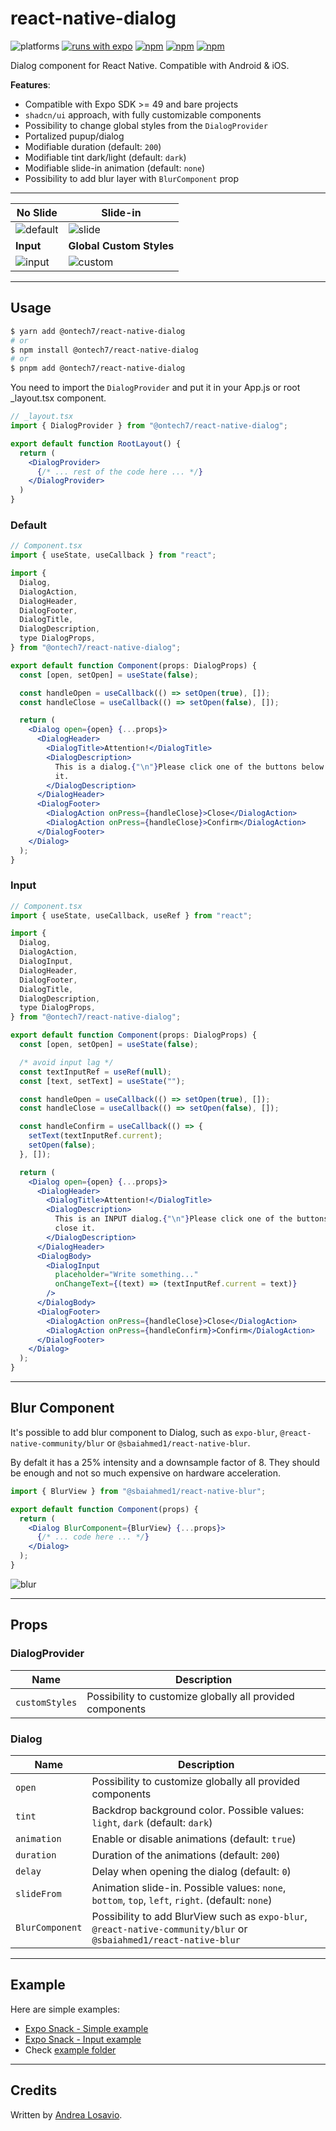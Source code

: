 # react-native-dialog

![platforms](https://img.shields.io/badge/platforms-Android%20%7C%20iOS-brightgreen.svg?style=flat-square&colorB=191A17) 
[![runs with expo](https://img.shields.io/badge/Runs%20with%20Expo-4630EB.svg?style=flat-square&logo=EXPO&labelColor=f3f3f3&logoColor=000)](https://snack.expo.io/@dontrok1/react-native-dialog-simple-example)
[![npm](https://img.shields.io/npm/v/@ontech7/react-native-dialog.svg?style=flat-square)](https://www.npmjs.com/package/@ontech7/react-native-dialog) 
[![npm](https://img.shields.io/npm/dm/@ontech7/react-native-dialog.svg?style=flat-square&colorB=red)](https://www.npmjs.com/package/@ontech7/react-native-dialog) 
[![npm](https://img.shields.io/badge/types-included-blue?style=flat-square)](https://www.npmjs.com/package/@ontech7/react-native-dialog) 

Dialog component for React Native. Compatible with Android & iOS.

**Features**:

- Compatible with Expo SDK >= 49 and bare projects
- `shadcn/ui` approach, with fully customizable components
- Possibility to change global styles from the `DialogProvider`
- Portalized pupup/dialog
- Modifiable duration (default: `200`)
- Modifiable tint dark/light (default: `dark`)
- Modifiable slide-in animation (default: `none`)
- Possibility to add blur layer with `BlurComponent` prop

---

| No Slide                                                                                    | Slide-in                                                                                   |
| ------------------------------------------------------------------------------------------- | ------------------------------------------------------------------------------------------ |
| ![default](https://github.com/user-attachments/assets/c9dec9c0-7bb1-4cae-9e3a-94fcc9f17116) | ![slide](https://github.com/user-attachments/assets/0f1f8ef3-9b9b-4bb7-a94f-80919d82354f)  |
| **Input**                                                                                   | **Global Custom Styles**                                                                   |
| ![input](https://github.com/user-attachments/assets/f16b4a23-bc10-4bfd-81e7-09cbdee20226)   | ![custom](https://github.com/user-attachments/assets/d282916b-3db6-4ea6-a2dc-6d1cf7078d2c) |

---

## Usage

```bash
$ yarn add @ontech7/react-native-dialog
# or
$ npm install @ontech7/react-native-dialog
# or
$ pnpm add @ontech7/react-native-dialog
```

You need to import the `DialogProvider` and put it in your App.js or root \_layout.tsx component.

```jsx
// _layout.tsx
import { DialogProvider } from "@ontech7/react-native-dialog";

export default function RootLayout() {
  return (
    <DialogProvider>
      {/* ... rest of the code here ... */}
    </DialogProvider>
  )
}
```

### Default

```jsx
// Component.tsx
import { useState, useCallback } from "react";

import {
  Dialog,
  DialogAction,
  DialogHeader,
  DialogFooter,
  DialogTitle,
  DialogDescription,
  type DialogProps,
} from "@ontech7/react-native-dialog";

export default function Component(props: DialogProps) {
  const [open, setOpen] = useState(false);

  const handleOpen = useCallback(() => setOpen(true), []);
  const handleClose = useCallback(() => setOpen(false), []);

  return (
    <Dialog open={open} {...props}>
      <DialogHeader>
        <DialogTitle>Attention!</DialogTitle>
        <DialogDescription>
          This is a dialog.{"\n"}Please click one of the buttons below to close
          it.
        </DialogDescription>
      </DialogHeader>
      <DialogFooter>
        <DialogAction onPress={handleClose}>Close</DialogAction>
        <DialogAction onPress={handleClose}>Confirm</DialogAction>
      </DialogFooter>
    </Dialog>
  );
}
```

### Input

```jsx
// Component.tsx
import { useState, useCallback, useRef } from "react";

import {
  Dialog,
  DialogAction,
  DialogInput,
  DialogHeader,
  DialogFooter,
  DialogTitle,
  DialogDescription,
  type DialogProps,
} from "@ontech7/react-native-dialog";

export default function Component(props: DialogProps) {
  const [open, setOpen] = useState(false);

  /* avoid input lag */
  const textInputRef = useRef(null);
  const [text, setText] = useState("");

  const handleOpen = useCallback(() => setOpen(true), []);
  const handleClose = useCallback(() => setOpen(false), []);

  const handleConfirm = useCallback(() => {
    setText(textInputRef.current);
    setOpen(false);
  }, []);

  return (
    <Dialog open={open} {...props}>
      <DialogHeader>
        <DialogTitle>Attention!</DialogTitle>
        <DialogDescription>
          This is an INPUT dialog.{"\n"}Please click one of the buttons below to
          close it.
        </DialogDescription>
      </DialogHeader>
      <DialogBody>
        <DialogInput
          placeholder="Write something..."
          onChangeText={(text) => (textInputRef.current = text)}
        />
      </DialogBody>
      <DialogFooter>
        <DialogAction onPress={handleClose}>Close</DialogAction>
        <DialogAction onPress={handleConfirm}>Confirm</DialogAction>
      </DialogFooter>
    </Dialog>
  );
}
```

---

## Blur Component

It's possible to add blur component to Dialog, such as `expo-blur`, `@react-native-community/blur` or `@sbaiahmed1/react-native-blur`.

By defalt it has a 25% intensity and a downsample factor of 8. They should be enough and not so much expensive on hardware acceleration.

```jsx
import { BlurView } from "@sbaiahmed1/react-native-blur";

export default function Component(props) {
  return (
    <Dialog BlurComponent={BlurView} {...props}>
      {/* ... code here ... */}
    </Dialog>
  );
}
```

![blur](https://github.com/user-attachments/assets/e46fd559-66d2-4f90-9cb3-234058857c9f)

---

## Props

### DialogProvider

| Name           | Description                                               |
| -------------- | --------------------------------------------------------- |
| `customStyles` | Possibility to customize globally all provided components |

### Dialog

| Name            | Description                                                                                                        |
| --------------- | ------------------------------------------------------------------------------------------------------------------ |
| `open`          | Possibility to customize globally all provided components                                                          |
| `tint`          | Backdrop background color. Possible values: `light`, `dark` (default: `dark`)                                      |
| `animation`     | Enable or disable animations (default: `true`)                                                                     |
| `duration`      | Duration of the animations (default: `200`)                                                                        |
| `delay`         | Delay when opening the dialog (default: `0`)                                                                       |
| `slideFrom`     | Animation slide-in. Possible values: `none`, `bottom`, `top`, `left`, `right`. (default: `none`)                   |
| `BlurComponent` | Possibility to add BlurView such as `expo-blur`, `@react-native-community/blur` or `@sbaiahmed1/react-native-blur` |

---

## Example

Here are simple examples:

- [Expo Snack - Simple example](https://snack.expo.dev/@dontrok1/react-native-dialog-simple-example)
- [Expo Snack - Input example](https://snack.expo.dev/@dontrok1/react-native-dialog-input-example)
- Check [example folder](/example/)

---

## Credits

Written by [Andrea Losavio](https://linkedin.com/in/andrea-losavio).
